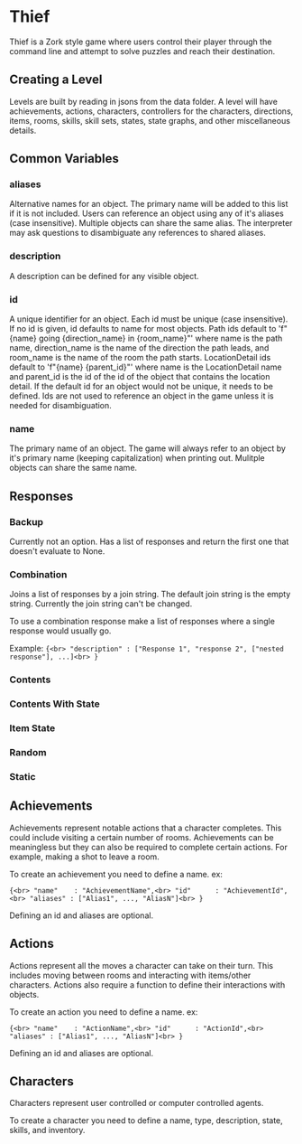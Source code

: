 # Thief

Thief is a Zork style game where users control their player through the command line and attempt to solve puzzles and reach their destination.

## Creating a Level

Levels are built by reading in jsons from the data folder. A level will have achievements, actions, characters, controllers for the characters, directions, items, rooms, skills, skill sets, states, state graphs, and other miscellaneous details.

## Common Variables

### aliases

Alternative names for an object. The primary name will be added to this list if it is not included. Users can reference an object using any of it's aliases (case insensitive). Multiple objects can share the same alias. The interpreter may ask questions to disambiguate any references to shared aliases.

### description

A description can be defined for any visible object. 

### id

A unique identifier for an object. Each id must be unique (case insensitive). If no id is given, id defaults to name for most objects. Path ids default to 'f"{name} going {direction_name} in {room_name}"' where name is the path name, direction_name is the name of the direction the path leads, and room_name is the name of the room the path starts. LocationDetail ids default to 'f"{name} {parent_id}"' where name is the LocationDetail name and parent_id is the id of the id of the object that contains the location detail. If the default id for an object would not be unique, it needs to be defined. Ids are not used to reference an object in the game unless it is needed for disambiguation.

### name

The primary name of an object. The game will always refer to an object by it's primary name (keeping capitalization) when printing out. Mulitple objects can share the same name.


## Responses

### Backup

Currently not an option. Has a list of responses and return the first one that doesn't evaluate to None.

### Combination

Joins a list of responses by a join string. The default join string is the empty string. Currently the join string can't be changed.

To use a combination response make a list of responses where a single response would usually go.

Example:
`
{<br>
    "description" : ["Response 1", "response 2", ["nested response"], ...]<br>
}
`

### Contents

### Contents With State

### Item State

### Random

### Static

## Achievements

Achievements represent notable actions that a character completes. This could include visiting a certain number of rooms. Achievements can be meaningless but they can also be required to complete certain actions. For example, making a shot to leave a room.

To create an achievement you need to define a name. ex:

`
{<br>
    "name"    : "AchievementName",<br>
    "id"      : "AchievementId",<br>
    "aliases" : ["Alias1", ..., "AliasN"]<br>
}
`

Defining an id and aliases are optional.

## Actions

Actions represent all the moves a character can take on their turn. This includes moving between rooms and interacting with items/other characters. Actions also require a function to define their interactions with objects. 

To create an action you need to define a name. ex:

`
{<br>
    "name"    : "ActionName",<br>
    "id"      : "ActionId",<br>
    "aliases" : ["Alias1", ..., "AliasN"]<br>
}
`

Defining an id and aliases are optional.

## Characters

Characters represent user controlled or computer controlled agents. 

To create a character you need to define a name, type, description, state, skills, and inventory.